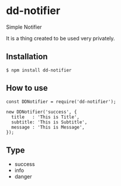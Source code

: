 # dd-notifier
Simple Notifier

It is a thing created to be used very privately.

## Installation

```
$ npm install dd-notifier
```

## How to use
```
const DDNotifier = require('dd-notifier');

new DDNotifier('success', {
  title   : 'This is Title',
  subtitle: 'This is Subtitle',
  message : 'This is Message',
});
```

## Type
- success
- info
- danger